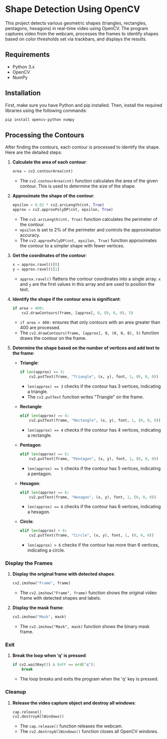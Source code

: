 # Shape Detection Using OpenCV

This project detects various geometric shapes (triangles, rectangles, pentagons, hexagons) in real-time video using OpenCV. The program captures video from the webcam, processes the frames to identify shapes based on color thresholds set via trackbars, and displays the results.

## Requirements

- Python 3.x
- OpenCV
- NumPy

## Installation

First, make sure you have Python and pip installed. Then, install the required libraries using the following commands:

```bash
pip install opencv-python numpy
````
## Processing the Contours

After finding the contours, each contour is processed to identify the shape. Here are the detailed steps:

1. **Calculate the area of each contour**:
    ```python
    area = cv2.contourArea(cnt)
    ```
    - The `cv2.contourArea(cnt)` function calculates the area of the given contour. This is used to determine the size of the shape.

2. **Approximate the shape of the contour**:
    ```python
    epsilon = 0.02 * cv2.arcLength(cnt, True)
    approx = cv2.approxPolyDP(cnt, epsilon, True)
    ```
    - The `cv2.arcLength(cnt, True)` function calculates the perimeter of the contour.
    - `epsilon` is set to 2% of the perimeter and controls the approximation accuracy.
    - The `cv2.approxPolyDP(cnt, epsilon, True)` function approximates the contour to a simpler shape with fewer vertices.

3. **Get the coordinates of the contour**:
    ```python
    x = approx.ravel()[0]
    y = approx.ravel()[1]
    ```
    - `approx.ravel()` flattens the contour coordinates into a single array. `x` and `y` are the first values in this array and are used to position the text.

4. **Identify the shape if the contour area is significant**:
    ```python
    if area > 400:
        cv2.drawContours(frame, [approx], 0, (0, 0, 0), 5)
    ```
    - `if area > 400:` ensures that only contours with an area greater than 400 are processed.
    - The `cv2.drawContours(frame, [approx], 0, (0, 0, 0), 5)` function draws the contour on the frame.

5. **Determine the shape based on the number of vertices and add text to the frame**:
    - **Triangle**:
        ```python
        if len(approx) == 3:
            cv2.putText(frame, "Triangle", (x, y), font, 1, (0, 0, 0))
        ```
        - `len(approx) == 3` checks if the contour has 3 vertices, indicating a triangle.
        - The `cv2.putText` function writes "Triangle" on the frame.

    - **Rectangle**:
        ```python
        elif len(approx) == 4:
            cv2.putText(frame, "Rectangle", (x, y), font, 1, (0, 0, 0))
        ```
        - `len(approx) == 4` checks if the contour has 4 vertices, indicating a rectangle.

    - **Pentagon**:
        ```python
        elif len(approx) == 5:
            cv2.putText(frame, "Pentagon", (x, y), font, 1, (0, 0, 0))
        ```
        - `len(approx) == 5` checks if the contour has 5 vertices, indicating a pentagon.

    - **Hexagon**:
        ```python
        elif len(approx) == 6:
            cv2.putText(frame, "Hexagon", (x, y), font, 1, (0, 0, 0))
        ```
        - `len(approx) == 6` checks if the contour has 6 vertices, indicating a hexagon.

    - **Circle**:
        ```python
        elif len(approx) > 6:
            cv2.putText(frame, "Circle", (x, y), font, 1, (0, 0, 0))
        ```
        - `len(approx) > 6` checks if the contour has more than 6 vertices, indicating a circle.

### Display the Frames

1. **Display the original frame with detected shapes**:
    ```python
    cv2.imshow("Frame", frame)
    ```
    - The `cv2.imshow("Frame", frame)` function shows the original video frame with detected shapes and labels.

2. **Display the mask frame**:
    ```python
    cv2.imshow("Mask", mask)
    ```
    - The `cv2.imshow("Mask", mask)` function shows the binary mask frame.

### Exit

1. **Break the loop when 'q' is pressed**:
    ```python
    if cv2.waitKey(3) & 0xFF == ord("q"):
        break
    ```
    - The loop breaks and exits the program when the 'q' key is pressed.

### Cleanup

1. **Release the video capture object and destroy all windows**:
    ```python
    cap.release()
    cv2.destroyAllWindows()
    ```
    - The `cap.release()` function releases the webcam.
    - The `cv2.destroyAllWindows()` function closes all OpenCV windows.
